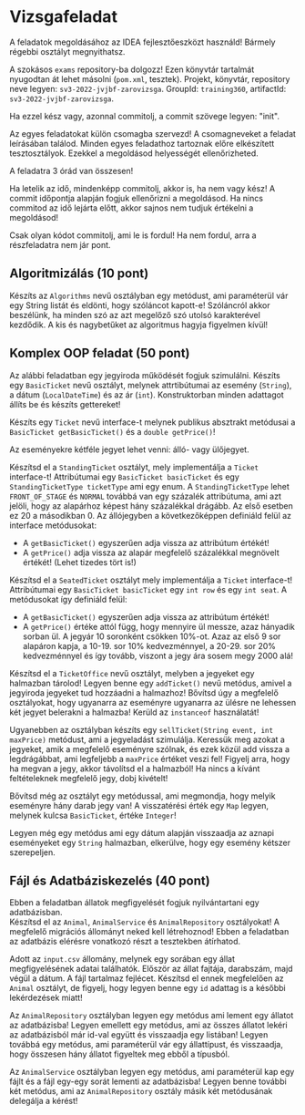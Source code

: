 # Vizsgafeladat

A feladatok megoldásához az IDEA fejlesztőeszközt használd! Bármely régebbi osztályt megnyithatsz.

A szokásos `exams` repository-ba dolgozz! Ezen könyvtár tartalmát nyugodtan át lehet másolni (`pom.xml`, tesztek). Projekt, könyvtár,
repository neve legyen: `sv3-2022-jvjbf-zarovizsga`. GroupId: `training360`, artifactId: `sv3-2022-jvjbf-zarovizsga`.

Ha ezzel kész vagy, azonnal commitolj, a commit szövege legyen: "init".

Az egyes feladatokat külön csomagba szervezd! A csomagneveket a feladat leírásában találod. Minden egyes
feladathoz tartoznak előre elkészített tesztosztályok. Ezekkel a megoldásod helyességét ellenőrizheted.

A feladatra 3 órád van összesen!

Ha letelik az idő, mindenképp commitolj, akkor is, ha nem vagy kész! A commit időpontja alapján fogjuk
ellenőrizni a megoldásod. Ha nincs commitod az idő lejárta előtt, akkor sajnos nem tudjuk értékelni a megoldásod!

Csak olyan kódot commitolj, ami le is fordul! Ha nem fordul, arra a részfeladatra nem jár pont.

## Algoritmizálás (10 pont)

Készíts az `Algorithms` nevű osztályban egy metódust, ami paraméterül vár egy String listát és eldönti,
hogy szóláncot kapott-e! Szóláncról akkor beszélünk, ha minden szó az azt megelőző szó utolsó karakterével 
kezdődik. A kis és nagybetűket az algoritmus hagyja figyelmen kívül!

## Komplex OOP feladat (50 pont)

Az alábbi feladatban egy jegyiroda működését fogjuk szimulálni. 
Készíts egy `BasicTicket` nevű osztályt, melynek attrtibútumai az esemény (`String`), a
dátum (`LocalDateTime`) és az ár (`int`). Konstruktorban minden adattagot állíts be és készíts gettereket!  

Készíts egy `Ticket` nevű interface-t melynek publikus absztrakt metódusai a `BasicTicket getBasicTicket()` és a `double getPrice()`!   

Az eseményekre kétféle jegyet lehet venni: álló- vagy ülőjegyet.  

Készítsd el a `StandingTicket` osztályt, mely implementálja a `Ticket` interface-t!
Attribútumai egy `BasicTicket basicTicket` és egy `StandingTicketType ticketType` ami egy enum. 
A `StandingTicketType` lehet `FRONT_OF_STAGE` és `NORMAL` továbbá van egy százalék attribútuma, ami azt
jelöli, hogy az alapárhoz képest hány százalékkal drágább. Az első esetben ez 20 a másodikban 0.
Az állójegyben a következőképpen definiáld felül az interface metódusokat:
- A `getBasicTicket()` egyszerűen adja vissza az attribútum értékét!
- A `getPrice()` adja vissza az alapár megfelelő százalékkal megnövelt értékét! (Lehet tizedes tört is!)    

Készítsd el a `SeatedTicket` osztályt mely implementálja a `Ticket` interface-t!  
Attribútumai egy `BasicTicket basicTicket` egy `int row` és egy `int seat`. A metódusokat így definiáld felül:
- A `getBasicTicket()` egyszerűen adja vissza az attribútum értékét!
- A `getPrice()` értéke attól függ, hogy mennyire ül messze, azaz hányadik sorban ül. A jegyár 10 soronként
csökken 10%-ot. Azaz az első 9 sor alapáron kapja, a 10-19. sor 10% kedvezménnyel, a 20-29. sor 20% kedvezménnyel
és így tovább, viszont a jegy ára sosem megy 2000 alá!  

Készítsd el a `TicketOffice` nevű osztályt, melyben a jegyeket egy halmazban tárolod!
Legyen benne egy `addTicket()` nevű metódus, amivel a jegyiroda jegyeket tud hozzáadni a halmazhoz!
Bővítsd úgy a megfelelő osztályokat, hogy ugyanarra az eseményre ugyanarra az ülésre ne lehessen két jegyet 
belerakni a halmazba! Kerüld az `instanceof` használatát! 

Ugyanebben az osztályban készíts egy `sellTicket(String event, int maxPrice)` metódust, ami a jegyeladást szimulálja. 
Keressük meg azokat a jegyeket, amik a megfelelő eseményre szólnak, és ezek közül add vissza a legdrágábbat, ami legfeljebb
a `maxPrice` értéket veszi fel! Figyelj arra, hogy ha megvan a jegy, akkor távolítsd el a halmazból! Ha nincs 
a kívánt feltételeknek megfelelő jegy, dobj kivételt!  

Bővítsd még az osztályt egy metódussal, ami megmondja, hogy melyik eseményre hány darab jegy van!
A visszatérési érték egy `Map` legyen, melynek kulcsa `BasicTicket`, értéke `Integer`!

Legyen még egy metódus ami egy dátum alapján visszaadja az aznapi eseményeket egy `String` halmazban, elkerülve,
hogy egy esemény kétszer szerepeljen.

## Fájl és Adatbáziskezelés (40 pont)

Ebben a feladatban állatok megfigyelését fogjuk nyilvántartani egy adatbázisban.  
Készítsd el az `Animal`, `AnimalService` és `AnimalRepository` osztályokat!
A megfelelő migrációs állományt neked kell létrehoznod! Ebben a feladatban az adatbázis elérésre vonatkozó részt a tesztekben átírhatod. 

Adott az `input.csv` állomány, melynek egy sorában egy állat megfigyelésének adatai találhatók. Először
az állat fajtája, darabszám, majd végül a dátum. A fájl tartalmaz fejlécet. Készítsd el ennek megfelelően az 
`Animal` osztályt, de figyelj, hogy legyen benne egy `id` adattag is a későbbi lekérdezések miatt! 

Az `AnimalRepository` osztályban legyen egy metódus ami lement egy állatot az adatbázisba! 
Legyen emellett egy metódus, ami az összes állatot lekéri az adatbázisból már id-val együtt és visszaadja egy listában! 
Legyen továbbá egy metódus, ami paraméterül vár egy állattípust, és visszaadja, hogy összesen hány állatot figyeltek meg
ebből a típusból. 

Az `AnimalService` osztályban legyen egy metódus, ami paraméterül kap egy fájlt és
a fájl egy-egy sorát lementi az adatbázisba!
Legyen benne további két metódus, ami az `AnimalRepository` osztály másik két metódusának delegálja a kérést! 

